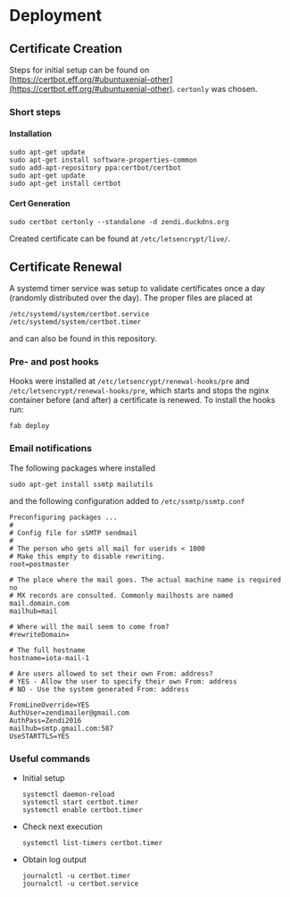 # Deployment

## Certificate Creation

Steps for initial setup can be found on [https://certbot.eff.org/#ubuntuxenial-other](https://certbot.eff.org/#ubuntuxenial-other). `certonly` was chosen.

### Short steps

#### Installation

```
sudo apt-get update
sudo apt-get install software-properties-common
sudo add-apt-repository ppa:certbot/certbot
sudo apt-get update
sudo apt-get install certbot
```

#### Cert Generation

```
sudo certbot certonly --standalone -d zendi.duckdns.org
```

Created certificate can be found at ``/etc/letsencrypt/live/``.

## Certificate Renewal

A systemd timer service was setup to validate certificates once a day (randomly distributed over the day).
The proper files are placed at

```
/etc/systemd/system/certbot.service
/etc/systemd/system/certbot.timer
```

and can also be found in this repository.

### Pre- and post hooks

Hooks were installed at ``/etc/letsencrypt/renewal-hooks/pre`` and ``/etc/letsencrypt/renewal-hooks/pre``, 
which starts and stops the nginx container before (and after) a certificate is renewed.
To install the hooks run:

```
fab deploy
```

### Email notifications

The following packages where installed

```
sudo apt-get install ssmtp mailutils
```

and the following configuration added to ``/etc/ssmtp/ssmtp.conf``

```
Preconfiguring packages ...
#
# Config file for sSMTP sendmail
#
# The person who gets all mail for userids < 1000
# Make this empty to disable rewriting.
root=postmaster

# The place where the mail goes. The actual machine name is required no
# MX records are consulted. Commonly mailhosts are named mail.domain.com
mailhub=mail

# Where will the mail seem to come from?
#rewriteDomain=

# The full hostname
hostname=iota-mail-1

# Are users allowed to set their own From: address?
# YES - Allow the user to specify their own From: address
# NO - Use the system generated From: address

FromLineOverride=YES
AuthUser=zendimailer@gmail.com
AuthPass=Zendi2016
mailhub=smtp.gmail.com:587
UseSTARTTLS=YES
```

### Useful commands

* Initial setup

    ```
    systemctl daemon-reload
    systemctl start certbot.timer
    systemctl enable certbot.timer
    ```

* Check next execution

    ```
    systemctl list-timers certbot.timer
    ```
    
* Obtain log output

    ```
    journalctl -u certbot.timer
    journalctl -u certbot.service
    ```
